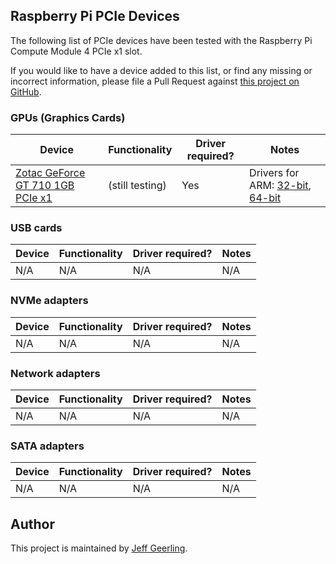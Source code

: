 ## Raspberry Pi PCIe Devices

The following list of PCIe devices have been tested with the Raspberry Pi Compute Module 4 PCIe x1 slot.

If you would like to have a device added to this list, or find any missing or incorrect information, please file a Pull Request against [this project on GitHub](https://github.com/geerlingguy/raspberry-pi-pcie-devices).

### GPUs (Graphics Cards)

| Device | Functionality | Driver required? | Notes |
| ------ | ------------- | ---------------- | ----- |
| [Zotac GeForce GT 710 1GB PCIe x1](https://amzn.to/3mdy1LE) | (still testing) | Yes | Drivers for ARM: [32-bit](https://www.nvidia.com/en-us/drivers/unix/linux-arm-display-archive/), [64-bit](https://www.nvidia.com/en-us/drivers/unix/linux-aarch64-archive/) |

### USB cards

| Device | Functionality | Driver required? | Notes |
| ------ | ------------- | ---------------- | ----- |
| N/A | N/A | N/A | N/A |

### NVMe adapters

| Device | Functionality | Driver required? | Notes |
| ------ | ------------- | ---------------- | ----- |
| N/A | N/A | N/A | N/A |

### Network adapters

| Device | Functionality | Driver required? | Notes |
| ------ | ------------- | ---------------- | ----- |
| N/A | N/A | N/A | N/A |

### SATA adapters

| Device | Functionality | Driver required? | Notes |
| ------ | ------------- | ---------------- | ----- |
| N/A | N/A | N/A | N/A |

## Author

This project is maintained by [Jeff Geerling](https://www.jeffgeerling.com).
